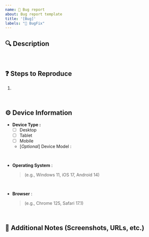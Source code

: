 ```yaml
---
name: 🐞 Bug report
about: Bug report template
title: '[Bug]'
labels: "🐞 BugFix"
---
```


## 🔍 Description

> 

<br />

## ❓ Steps to Reproduce

1. 

<br />

## ⚙️ Device Information

- **Device Type :**
  - [ ] Desktop
  - [ ] Tablet
  - [ ] Mobile
  - [_Optional_] Device Model : 

<br />

- **Operating System** : 
  > (e.g., Windows 11, iOS 17, Android 14) 

<br />

- **Browser** : 
  > (e.g., Chrome 125, Safari 17.1) 

<br />

## 💬 Additional Notes (Screenshots, URLs, etc.)
